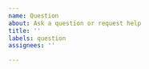 ```yaml
---
name: Question
about: Ask a question or request help
title: ''
labels: question
assignees: ''

---
```


<!-- A clear and concise description of what you want to discuss. -->
